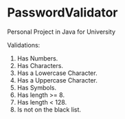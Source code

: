 # PasswordValidator
Personal Project in Java for University

Validations:
1. Has Numbers.
2. Has Characters.
3. Has a Lowercase Character.
4. Has a Uppercase Character.
5. Has Symbols.
6. Has length >= 8.
7. Has length < 128.
8. Is not on the black list.
